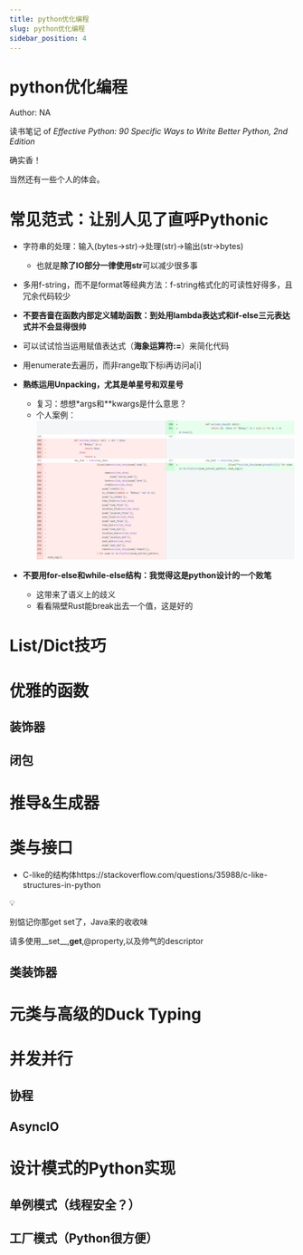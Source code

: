 ```yaml
---
title: python优化编程
slug: python优化编程
sidebar_position: 4
---
```



# python优化编程

Author: NA

读书笔记 of <em>Effective Python: 90 Specific Ways to Write Better Python, 2nd Edition</em>

确实香！

当然还有一些个人的体会。

# 常见范式：让别人见了直呼Pythonic

- 字符串的处理：输入(bytes-&gt;str)→处理(str)→输出(str-&gt;bytes)
    - 也就是<b>除了IO部分一律使用str</b>可以减少很多事

- 多用f-string，而不是format等经典方法：f-string格式化的可读性好得多，且冗余代码较少
- <b>不要吝啬在函数内部定义辅助函数：到处用lambda表达式和if-else三元表达式并不会显得很帅</b>
- 可以试试恰当运用赋值表达式（<b>海象运算符:=</b>）来简化代码
- 用enumerate去遍历，而非range取下标i再访问a[i]
- <b>熟练运用Unpacking，尤其是单星号和双星号</b>
    - 复习：想想*args和**kwargs是什么意思？
    - 个人案例：
    ![](/assets/Eq7HbUaEIo2JXExwPvbcXRStnIb.png)

- <b>不要用for-else和while-else结构：我觉得这是python设计的一个败笔</b>
    - 这带来了语义上的歧义
    - 看看隔壁Rust能break出去一个值，这是好的

# List/Dict技巧

# 优雅的函数

## 装饰器

## 闭包

# 推导&生成器

# 类与接口

- C-like的结构体https://stackoverflow.com/questions/35988/c-like-structures-in-python

<div class="callout callout-bg-2 callout-border-2">
<div class='callout-emoji'>💡</div>
<p>别惦记你那get set了，Java来的收收味</p>
<p>请多使用__set__,<strong>get</strong>,@property,以及帅气的descriptor</p>
</div>

## 类装饰器

# 元类与高级的Duck Typing

# 并发并行

## 协程

## AsyncIO

# 设计模式的Python实现

## 单例模式（线程安全？）

## 工厂模式（Python很方便）

